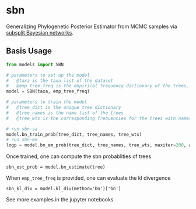 # sbn
Generalizing Phylogenetic Posterior Estimator from MCMC samples via [subsplit Bayesian networks](https://arxiv.org/pdf/1805.07834.pdf).

## Basis Usage
```python
from models import SBN

# parameters to set up the model
#   @taxa is the taxa list of the dataset
#   @emp_tree_freq is the empirical frequency dictionary of the trees, can be left None if kl divergence computation is not required.
model = SBN(taxa, emp_tree_freq)

# parameters to train the model
#   @tree_dict is the unique tree dictionary
#   @tree_names is the name list of the trees
#   @tree_wts is the corresponding frequencies for the trees with names in tree_names

# run sbn-sa
model.bn_train_prob(tree_dict, tree_names, tree_wts)
# run sbn-em
logp = model.bn_em_prob(tree_dict, tree_names, tree_wts, maxiter=200, abstol=1e-05, monitor=True, MAP=False)

```

Once trained, one can compute the sbn probablities of trees
```
sbn_est_prob = model.bn_estimate(tree)
```
When `emp_tree_freq` is provided, one can evaluate the kl divergence
```
sbn_kl_div = model.kl_div(method='bn')['bn']
```

See more examples in the jupyter notebooks.
